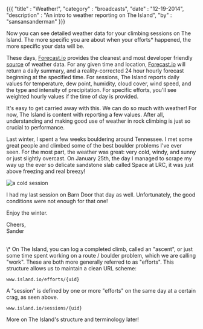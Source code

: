 {{{
  "title" : "Weather!",
  "category" : "broadcasts",
  "date" : "12-19-2014",
  "description" : "An intro to weather reporting on The Island",
  "by" : "sansansanderman"
}}}

Now you can see detailed weather data for your climbing sessions on The Island. The more specific you are about when your efforts* happened, the more specific your data will be.

<!--more-->

These days, [Forecast.io](http://forecast.io/) provides the cleanest and most developer friendly [source](https://developer.forecast.io/) of weather data. For any given time and location, [Forecast.io](http://forecast.io/) will return a daily summary, and a reality-corrected 24 hour hourly forecast beginning at the specified time. For sessions, The Island reports daily values for temperature, dew point, humidity, cloud cover, wind speed, and the type and intensity of precipitation. For specific efforts, you'll see weighted hourly values if the time of day is provided.

It's easy to get carried away with this. We can do so much with weather! For now, The Island is content with reporting a few values. After all, understanding and making good use of weather in rock climbing is just so crucial to performance.

Last winter, I spent a few weeks bouldering around Tennessee. I met some great people and climbed some of the best boulder problems I've ever seen. For the most part, the weather was great: very cold, windy, and sunny or just slightly overcast. On January 25th, the day I managed to scrape my way up the ever so delicate sandstone slab called Space at LRC, it was just above freezing and real breezy!

![a cold session](https://s3.amazonaws.com/island.io/blog/img/Screenshot+2014-12-18+22.20.06.png)

I had my last session on Barn Door that day as well. Unfortunately, the good conditions were not enough for that one!

Enjoy the winter.

Cheers,  
Sander

<br>  
\* On The Island, you can log a completed climb, called an "ascent", or just some time spent working on a route / boulder problem, which we are calling "work". These are both more generally referred to as "efforts". This structure allows us to maintain a clean URL scheme:

```
www.island.io/efforts/{uid}
```

A "session" is defined by one or more "efforts" on the same day at a certain crag, as seen above.

```
www.island.io/sessions/{uid}
```

More on The Island's structure and terminology later!

